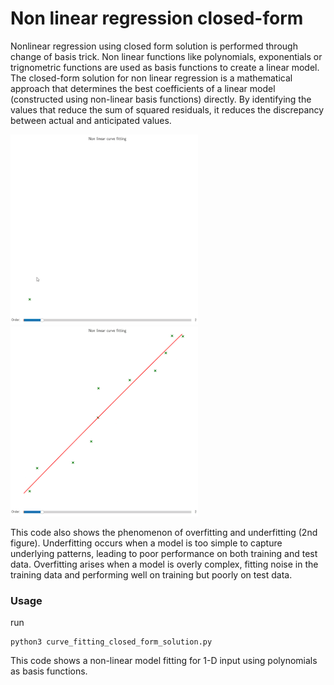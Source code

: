 # Non linear regression closed-form

Nonlinear regression using closed form solution is performed through change of basis trick. Non linear functions like polynomials, exponentials or trignometric functions are used as basis functions to create a linear model. The closed-form solution for non linear regression is a mathematical approach that determines the best coefficients of a linear model (constructed using non-linear basis functions) directly. By identifying the values that reduce the sum of squared residuals, it reduces the discrepancy between actual and anticipated values.

![Alt Text](asset1.gif) ![Alt Text](asset2.gif)

This code also shows the phenomenon of overfitting and underfitting (2nd figure). Underfitting occurs when a model is too simple to capture underlying patterns, leading to poor performance on both training and test data. Overfitting arises when a model is overly complex, fitting noise in the training data and performing well on training but poorly on test data.


### Usage

run 
```
python3 curve_fitting_closed_form_solution.py
```

This code shows a non-linear model fitting for 1-D input using polynomials as basis functions.
